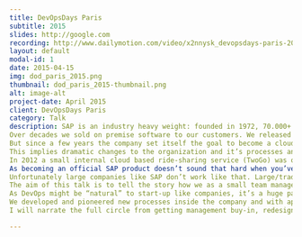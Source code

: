 ```yaml
---
title: DevOpsDays Paris
subtitle: 2015 
slides: http://google.com
recording: http://www.dailymotion.com/video/x2nnysk_devopsdays-paris-2015-dirk-lehmann-making-the-elephant-dance-daily-deliveries-at-sap_tech
layout: default
modal-id: 1
date: 2015-04-15
img: dod_paris_2015.png
thumbnail: dod_paris_2015-thumbnail.png
alt: image-alt
project-date: April 2015
client: DevOpsDays Paris
category: Talk
description: SAP is an industry heavy weight: founded in 1972, 70.000+ employees in over 50 countries. We sell business critical enterprise applications to our customers, ERP system that process pay slips, corporate financial statements, critical stuff like that.
Over decades we sold on premise software to our customers. We released updates once or twice a year. Major product releases each x-years.
But since a few years the company set itself the goal to become a cloud company.
This implies dramatic changes to the organization and it’s processes and beliefs.
In 2012 a small internal cloud based ride-sharing service (TwoGo) was ordered to become an official SAP product.
As becoming an official SAP product doesn’t sound that hard when you’ve already the service running in-house\: Development done and ongoing, Operations up and running, quality hiccups cured…opening the service shouldn’t be that hard.
Unfortunately large companies like SAP don’t work like that. Large/traditional companies have gazillions of processes, regulations, standards which must be fulfilled and documented before you are allowed to release as an official product.
The aim of this talk is to tell the story how we as a small team managed to change the huge SAP.
As DevOps might be “natural” to start-up like companies, it’s a huge paradigm and cultural shift in companies like SAP which used to be successful with their way of doing things since decades.
We developed and pioneered new processes inside the company and with applying DevOps and Continuous Delivery as first SAP product ever we now (since Oct. 2014) delivery daily to our customers, making us the fasted delivering product of SAP.
I will narrate the full circle from getting management buy-in, redesigning corporate processes, pioneering new technologies and how to change corporate culture in large and traditional enterprises.

---
```

